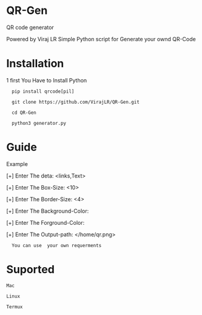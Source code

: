 # QR-Gen
QR code generator 


Powered by Viraj LR
Simple Python script for Generate your ownd QR-Code
# Installation 
 1 first You Have to Install Python
     
      pip install qrcode[pil]

      git clone https://github.com/VirajLR/QR-Gen.git 

      cd QR-Gen

      python3 generator.py

# Guide 
   Example

   [+] Enter The deta: <links,Text>


   [+] Enter The Box-Size: <10>


   [+] Enter The Border-Size: <4>


   [+] Enter The Background-Color: <black>


   [+] Enter The Forground-Color: <green>


   [+] Enter The Output-path: </home/qr.png>


      
      You can use  your own requerments

# Suported
  
    Mac 

    Linux 

    Termux

    
 
